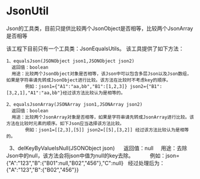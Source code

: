 # JsonUtil
Json的工具类，目前只提供比较两个JsonObject是否相等，比较两个JsonArray是否相等

该工程下目前只有一个工具类：JsonEqualsUtils。
  该工具提供了如下方法：
  
    1、equalsJson(JSONObject json1,JSONObject json2)
      返回值：boolean
      用途：比较两个JsonObject对象是否相等，该Json中可以包含多层Json以及Json数组，如果是字符串请先转成JsonObject进行比较。该方法在比较时不考虑key的顺序。
           例如：json1={"A1":"aa,bb","B1":[1,2,3]} json2={"B1":[3,2,1],"A1":"aa,bb"}经过该方法比较认为是相等的。
           
    2、equalsJsonArray(JSONArray json1,JSONArray json2)
      返回值：boolean
      用途：比较两个JsonArray对象是否相等，如果是字符串请先转成JsonArray进行比较。该方法在比较时元素的顺序。如下Json应当选择该方法比较。
           例如：json1=[[2,3],[5]] json2=[[5],[3,2]] 经过该方法比较认为是相等的。
           
    3、delKeyByValueIsNull(JSONObject json)
      返回值：null
      用途：去除Json中的null，该方法会将json中值为null的key去除。
           例如：json={"A":"123","B":{"B01":null,"B02","456"},"C":null}  
           经过处理后为： {"A":"123","B":{"B02","456"}}
